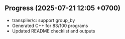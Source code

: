 ## Progress (2025-07-21 12:05 +0700)
- transpiler/c: support group_by
- Generated C++ for 83/100 programs
- Updated README checklist and outputs
